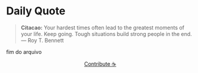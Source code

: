 # Daily Quote

> **Citacao:** Your hardest times often lead to the greatest moments of your life. Keep going. Tough situations build strong people in the end. — Roy T. Bennett

fim do arquivo

<watermark-footer>
<p align="center">
  <a href="https://github.com/ruisuan/ruisuan/blob/main/contribute.md">Contribute ☕</a>
</p>
</watermark-footer>
